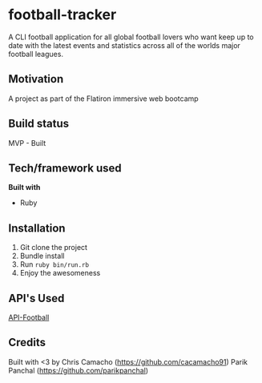 # football-tracker
A CLI football application for all global football lovers who want keep up to date with the latest events and statistics across all of the worlds major football leagues.

## Motivation
A project as part of the Flatiron immersive web bootcamp

## Build status
MVP - Built

## Tech/framework used
<b>Built with</b>
- Ruby

## Installation
1. Git clone the project
2. Bundle install
3. Run ```ruby bin/run.rb```
4. Enjoy the awesomeness

## API's Used
[API-Football](https://www.api-football.com/)

## Credits
Built with <3 by
Chris Camacho (https://github.com/cacamacho91)
Parik Panchal (https://github.com/parikpanchal)
